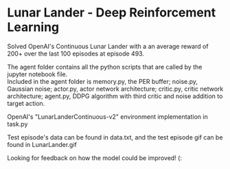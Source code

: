 # Lunar Lander - Deep Reinforcement Learning

Solved OpenAI's Continuous Lunar Lander with a an average reward of 200+ over the last 100 episodes at episode 493. 

The agent folder contains all the python scripts that are called by the jupyter notebook file.  
Included in the agent folder is memory.py, the PER buffer; noise.py, Gaussian noise; actor.py, actor network architecture; critic.py, critic network architecture; agent.py, DDPG algorithm with third critic and noise addition to target action.

OpenAI's "LunarLanderContinuous-v2" environment implementation in task.py

Test episode's data can be found in data.txt, and the test episode gif can be found in LunarLander.gif

Looking for feedback on how the model could be improved! (:

